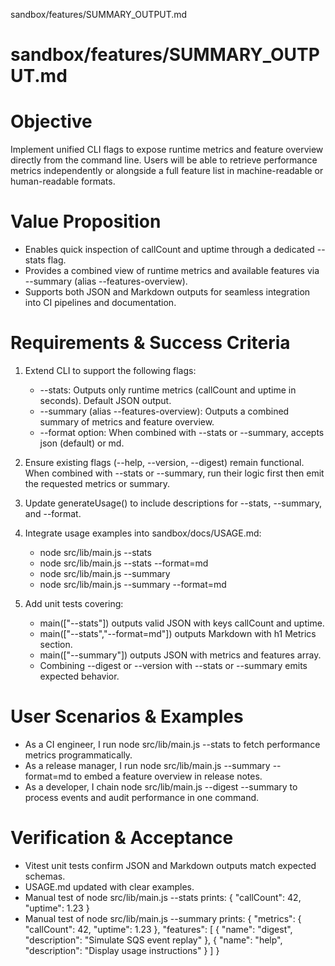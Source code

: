 sandbox/features/SUMMARY_OUTPUT.md
# sandbox/features/SUMMARY_OUTPUT.md
# Objective

Implement unified CLI flags to expose runtime metrics and feature overview directly from the command line. Users will be able to retrieve performance metrics independently or alongside a full feature list in machine-readable or human-readable formats.

# Value Proposition

- Enables quick inspection of callCount and uptime through a dedicated --stats flag.
- Provides a combined view of runtime metrics and available features via --summary (alias --features-overview).
- Supports both JSON and Markdown outputs for seamless integration into CI pipelines and documentation.

# Requirements & Success Criteria

1. Extend CLI to support the following flags:
   - --stats: Outputs only runtime metrics (callCount and uptime in seconds). Default JSON output.
   - --summary (alias --features-overview): Outputs a combined summary of metrics and feature overview.
   - --format option: When combined with --stats or --summary, accepts json (default) or md.

2. Ensure existing flags (--help, --version, --digest) remain functional. When combined with --stats or --summary, run their logic first then emit the requested metrics or summary.

3. Update generateUsage() to include descriptions for --stats, --summary, and --format.

4. Integrate usage examples into sandbox/docs/USAGE.md:
   - node src/lib/main.js --stats  
   - node src/lib/main.js --stats --format=md  
   - node src/lib/main.js --summary  
   - node src/lib/main.js --summary --format=md

5. Add unit tests covering:
   - main(["--stats"]) outputs valid JSON with keys callCount and uptime.
   - main(["--stats","--format=md"]) outputs Markdown with h1 Metrics section.
   - main(["--summary"]) outputs JSON with metrics and features array.
   - Combining --digest or --version with --stats or --summary emits expected behavior.

# User Scenarios & Examples

- As a CI engineer, I run node src/lib/main.js --stats to fetch performance metrics programmatically.
- As a release manager, I run node src/lib/main.js --summary --format=md to embed a feature overview in release notes.
- As a developer, I chain node src/lib/main.js --digest --summary to process events and audit performance in one command.

# Verification & Acceptance

- Vitest unit tests confirm JSON and Markdown outputs match expected schemas.
- USAGE.md updated with clear examples.
- Manual test of node src/lib/main.js --stats prints:
  {
    "callCount": 42,
    "uptime": 1.23
  }
- Manual test of node src/lib/main.js --summary prints:
  {
    "metrics": { "callCount": 42, "uptime": 1.23 },
    "features": [ { "name": "digest", "description": "Simulate SQS event replay" }, { "name": "help", "description": "Display usage instructions" } ]
  }